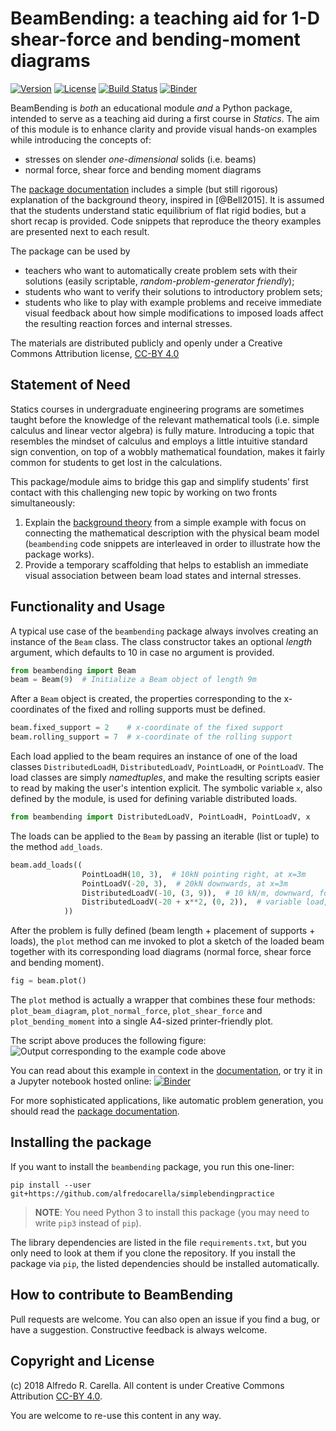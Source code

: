 # BeamBending: a teaching aid for 1-D shear-force and bending-moment diagrams

[![Version](https://img.shields.io/badge/version-1.0-blue.svg)](None)
[![License](https://img.shields.io/badge/license-CC--BY%204.0-lightgrey.svg)](https://github.com/alfredocarella/simplebendingpractice/raw/master/LICENSE)
[![Build Status](https://travis-ci.com/alfredocarella/simplebendingpractice.svg?branch=master)](https://travis-ci.com/alfredocarella/simplebendingpractice)
[![Binder](https://mybinder.org/badge_logo.svg)](https://mybinder.org/v2/gh/alfredocarella/simplebendingpractice/master?filepath=simple_demo.ipynb)
<!-- [![status](https://jose.theoj.org/papers/MYPAPERNUMBER/status.svg)](http://jose.theoj.org/papers/MYPAPERNUMBER) -->

BeamBending is _both_ an educational module _and_ a Python package, intended to serve as a teaching aid during a first course in _Statics_.
The aim of this module is to enhance clarity and provide visual hands-on examples while introducing the concepts of:
* stresses on slender _one-dimensional_ solids (i.e. beams)
* normal force, shear force and bending moment diagrams

The [package documentation](https://alfredocarella.github.io/simplebendingpractice/) includes a simple (but still rigorous) explanation of the background theory, inspired in [@Bell2015].
It is assumed that the students understand static equilibrium of flat rigid bodies, but a short recap is provided.
Code snippets that reproduce the theory examples are presented next to each result.

The package can be used by
* teachers who want to automatically create problem sets with their solutions (easily scriptable, _random-problem-generator friendly_);
* students who want to verify their solutions to introductory problem sets;
* students who like to play with example problems and receive immediate visual feedback about how simple modifications to imposed loads affect the resulting reaction forces and internal stresses.

The materials are distributed publicly and openly under a Creative Commons Attribution license, [CC-BY 4.0](https://creativecommons.org/licenses/by/4.0/)


<!-- ## Cite as:

Carella, Alfredo R. (2019). Beam Bending. Journal of Open Source Education, Issue, Number, DOI, LINK -->


## Statement of Need
Statics courses in undergraduate engineering programs are sometimes taught before the knowledge of the relevant mathematical tools (i.e. simple calculus and linear vector algebra) is fully mature.
Introducing a topic that resembles the mindset of calculus and employs a little intuitive standard sign convention, on top of a wobbly mathematical foundation, makes it fairly common for students to get lost in the calculations.

This package/module aims to bridge this gap and simplify students' first contact with this challenging new topic by working on two fronts simultaneously:
1. Explain the [background theory](https://alfredocarella.github.io/simplebendingpractice/background.html) from a simple example with focus on connecting the mathematical description with the physical beam model (`beambending` code snippets are interleaved in order to illustrate how the package works).
2. Provide a temporary scaffolding that helps to establish an immediate visual association between beam load states and internal stresses.


## Functionality and Usage
A typical use case of the `beambending` package always involves creating an instance of the `Beam` class. The class constructor takes an optional _length_ argument, which defaults to 10 in case no argument is provided.

```python
from beambending import Beam
beam = Beam(9)  # Initialize a Beam object of length 9m
```

After a `Beam` object is created, the properties corresponding to the x-coordinates of the fixed and rolling supports must be defined.

```python
beam.fixed_support = 2    # x-coordinate of the fixed support
beam.rolling_support = 7  # x-coordinate of the rolling support
```

Each load applied to the beam requires an instance of one of the load classes `DistributedLoadH`, `DistributedLoadV`, `PointLoadH`, or `PointLoadV`.
The load classes are simply _namedtuples_, and make the resulting scripts easier to read by making the user's intention explicit.
The symbolic variable `x`, also defined by the module, is used for defining variable distributed loads.

```python
from beambending import DistributedLoadV, PointLoadH, PointLoadV, x
```

The loads can be applied to the `Beam` by passing an iterable (list or tuple) to the method `add_loads`.

```python
beam.add_loads((
                PointLoadH(10, 3),  # 10kN pointing right, at x=3m
                PointLoadV(-20, 3),  # 20kN downwards, at x=3m
                DistributedLoadV(-10, (3, 9)),  # 10 kN/m, downward, for 3m <= x <= 9m
                DistributedLoadV(-20 + x**2, (0, 2)),  # variable load, for 0m <= x <= 2m
            ))
```

After the problem is fully defined (beam length + placement of supports + loads), the `plot` method can me invoked to plot a sketch of the loaded beam together with its corresponding load diagrams (normal force, shear force and bending moment).

```python
fig = beam.plot()
```

The `plot` method is actually a wrapper that combines these four methods: `plot_beam_diagram`, `plot_normal_force`, `plot_shear_force` and `plot_bending_moment` into a single A4-sized printer-friendly plot.

The script above produces the following figure:
![Output corresponding to the example code above](https://github.com/alfredocarella/simplebendingpractice/raw/master/examples/example_1.png)

You can read about this example in context in the [documentation](https://alfredocarella.github.io/simplebendingpractice/examples/example_1.html), or try it in a Jupyter notebook hosted online: [![Binder](https://mybinder.org/badge_logo.svg)](https://mybinder.org/v2/gh/alfredocarella/simplebendingpractice/master?filepath=simple_demo.ipynb)

For more sophisticated applications, like automatic problem generation, you should read the [package documentation](https://alfredocarella.github.io/simplebendingpractice/reference.html).



## Installing the package
If you want to install the `beambending` package, you run this one-liner:

```shell
pip install --user git+https://github.com/alfredocarella/simplebendingpractice
```

> **NOTE**: You need Python 3 to install this package (you may need to write `pip3` instead of `pip`).

The library dependencies are listed in the file `requirements.txt`, but you only need to look at them if you clone the repository.
If you install the package via `pip`, the listed dependencies should be installed automatically.


## How to contribute to BeamBending

Pull requests are welcome.
You can also open an issue if you find a bug, or have a suggestion.
Constructive feedback is always welcome.

## Copyright and License

(c) 2018 Alfredo R. Carella. All content is under Creative Commons Attribution [CC-BY 4.0](https://creativecommons.org/licenses/by/4.0/legalcode.txt).

You are welcome to re-use this content in any way.
